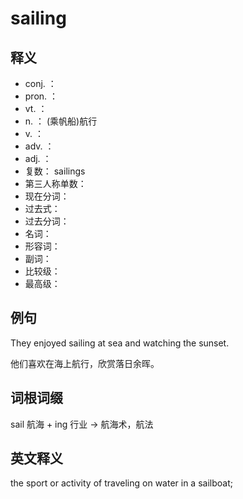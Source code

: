 # sailing

## 释义

- conj. ：   
- pron. ：  
- vt. ：   
- n. ： (乘帆船)航行
- v. ： 
- adv. ：  
- adj. ： 
- 复数：  sailings
- 第三人称单数：  
- 现在分词：  
- 过去式：  
- 过去分词：  
- 名词：  
- 形容词： 
- 副词：  
- 比较级：  
- 最高级：  



## 例句


They enjoyed sailing at sea and watching the sunset.

他们喜欢在海上航行，欣赏落日余晖。


## 词根词缀

sail 航海
+
ing 行业
-> 航海术，航法



## 英文释义

the sport or activity of traveling on water in a sailboat;


